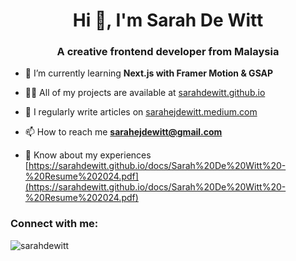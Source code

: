 <h1 align="center">Hi 👋, I'm Sarah De Witt</h1>
<h3 align="center">A creative frontend developer from Malaysia</h3>

- 🌱 I’m currently learning **Next.js with Framer Motion & GSAP**

- 👨‍💻 All of my projects are available at [sarahdewitt.github.io](sarahdewitt.github.io)

- 📝 I regularly write articles on [sarahejdewitt.medium.com](sarahejdewitt.medium.com)

- 📫 How to reach me **sarahejdewitt@gmail.com**

- 📄 Know about my experiences [https://sarahdewitt.github.io/docs/Sarah%20De%20Witt%20-%20Resume%202024.pdf](https://sarahdewitt.github.io/docs/Sarah%20De%20Witt%20-%20Resume%202024.pdf)

<h3 align="left">Connect with me:</h3>
<p align="left">
</p>

<p><img align="center" src="https://github-readme-stats.vercel.app/api/top-langs?username=sarahdewitt&show_icons=true&locale=en&layout=compact" alt="sarahdewitt" /></p>

